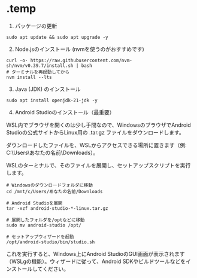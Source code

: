 # .temp

1. パッケージの更新
```
sudo apt update && sudo apt upgrade -y
```

2. Node.jsのインストール (nvmを使うのがおすすめです)

```
curl -o- https://raw.githubusercontent.com/nvm-sh/nvm/v0.39.7/install.sh | bash
# ターミナルを再起動してから
nvm install --lts
```

3. Java (JDK) のインストール
```
sudo apt install openjdk-21-jdk -y
```

4. Android Studioのインストール（最重要）

WSL内でブラウザを開くのは少し手間なので、WindowsのブラウザでAndroid Studioの公式サイトからLinux用の .tar.gz ファイルをダウンロードします。

ダウンロードしたファイルを、WSLからアクセスできる場所に置きます（例: C:\Users\あなたの名前\Downloads）。

WSLのターミナルで、そのファイルを展開し、セットアップスクリプトを実行します。
```
# Windowsのダウンロードフォルダに移動
cd /mnt/c/Users/あなたの名前/Downloads

# Android Studioを展開
tar -xzf android-studio-*-linux.tar.gz

# 展開したフォルダを/optなどに移動
sudo mv android-studio /opt/

# セットアップウィザードを起動
/opt/android-studio/bin/studio.sh
```

これを実行すると、Windows上にAndroid StudioのGUI画面が表示されます（WSLgの機能）。ウィザードに従って、Android SDKやビルドツールなどをインストールしてください。